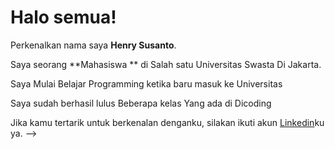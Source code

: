 # Halo semua! 

Perkenalkan nama saya **Henry Susanto**.

Saya seorang **Mahasiswa ** di Salah satu Universitas Swasta Di Jakarta.

Saya Mulai Belajar Programming ketika baru masuk ke Universitas

Saya sudah berhasil lulus Beberapa kelas Yang ada di Dicoding 

Jika kamu tertarik untuk berkenalan denganku, silakan ikuti akun [Linkedin](https://www.linkedin.com/in/gilang-adhan/)ku ya.
-->
